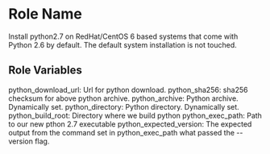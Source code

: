 Role Name
=========

Install python2.7 on RedHat/CentOS 6 based systems that come with Python 2.6 by default. The default system installation is not touched.

Role Variables
--------------

python_download_url: Url for python download.
python_sha256: sha256 checksum for above python archive.
python_archive: Python archive. Dynamically set.
python_directory: Python directory. Dynamically set.
python_build_root: Directory where we build python
python_exec_path: Path to our new pthon 2.7 executable
python_expected_version: The expected output from the command set in python_exec_path what passed the --version flag.
